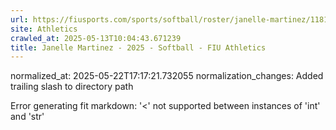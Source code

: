 ```yaml
---
url: https://fiusports.com/sports/softball/roster/janelle-martinez/11811/
site: Athletics
crawled_at: 2025-05-13T10:04:43.671239
title: Janelle Martinez - 2025 - Softball - FIU Athletics
---
```

normalized_at: 2025-05-22T17:17:21.732055
normalization_changes: Added trailing slash to directory path

Error generating fit markdown: '<' not supported between instances of 'int' and 'str'